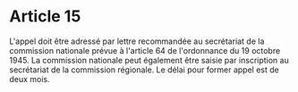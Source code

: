 # Article 15

L'appel doit être adressé par lettre recommandée au secrétariat de la commission nationale prévue à l'article 64 de l'ordonnance du 19 octobre 1945. La commission nationale peut également être saisie par inscription au secrétariat de la commission régionale. Le délai pour former appel est de deux mois.
